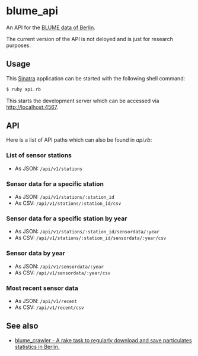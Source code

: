 # blume_api

An API for the [BLUME data of Berlin][blume].

The current version of the API is not deloyed and is just for research purposes.


## Usage

This [Sinatra][sinatra] application can be started with the following shell command:

``` bash
$ ruby api.rb
```

This starts the development server which can be
accessed via [http://localhost:4567](http://localhost:4567).


## API

Here is a list of API paths which can also be found in *api.rb*:

### List of sensor stations
* As JSON: `/api/v1/stations`

### Sensor data for a specific station
* As JSON: `/api/v1/stations/:station_id`
* As CSV: `/api/v1/stations/:station_id/csv`

### Sensor data for a specific station by year
* As JSON: `/api/v1/stations/:station_id/sensordata/:year`
* As CSV: `/api/v1/stations/:station_id/sensordata/:year/csv`

### Sensor data by year
* As JSON: `/api/v1/sensordata/:year`
* As CSV: `/api/v1/sensordata/:year/csv`

### Most recent sensor data
* As JSON: `/api/v1/recent`
* As CSV: `/api/v1/recent/csv`


## See also

* [blume_crawler - A rake task to regularly download and save particulates statistics in Berlin.][blume-crawler]



[blume]: http://www.stadtentwicklung.berlin.de/umwelt/luftqualitaet/de/messnetz/
[sinatra]: http://www.sinatrarb.com
[blume-crawler]: https://github.com/dirkschumacher/blume_crawler
